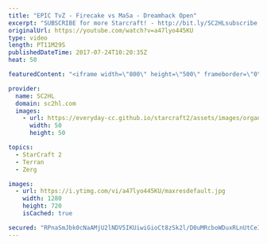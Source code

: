 ```yaml
---
title: "EPIC TvZ - Firecake vs MaSa - Dreamhack Open"
excerpt: "SUBSCRIBE for more Starcraft! - http://bit.ly/SC2HLsubscribe  ► http://bit.ly/Divisionzero  -  Division Zero has the BEST gaming gear! Support SC2HL & Check them out!  ► http://bit.ly/Chairs4gaming  -  Get $20 discount and at Chairs4Gaming using code \"SC2HL\"  An epic Terran vs Zerg between Firecake and"
originalUrl: https://youtube.com/watch?v=a47lyo445KU
type: video
length: PT11M29S
publishedDateTime: 2017-07-24T10:20:35Z
heat: 50

featuredContent: "<iframe width=\"800\" height=\"500\" frameborder=\"0\" src=\"https://www.youtube.com/embed/a47lyo445KU\" allow=\"accelerometer; autoplay; encrypted-media; gyroscope; picture-in-picture\" allowfullscreen></iframe>"

provider:
  name: SC2HL
  domain: sc2hl.com
  images:
    - url: https://everyday-cc.github.io/starcraft2/assets/images/organizations/sc2hl.com-50x50.jpg
      width: 50
      height: 50

topics:
  - StarCraft 2
  - Terran
  - Zerg

images:
  - url: https://i.ytimg.com/vi/a47lyo445KU/maxresdefault.jpg
    width: 1280
    height: 720
    isCached: true

secured: "RPnaSmJbk0cNaAMjU2lNDV5IKUiwiGioCt8zSk2l/D0uMRcboWDuxRLnUtCeIhjyH7OBChPZQnSRrZcDTfJK8Bdk3mh5dQVf6JpS0oqVGRacxJHzaKseJ6OvKQrZ3nmKElZRHHFOhEuRBTJJMbE5HdivCyhYZ/JaVmjKmTp+cG7yAf4KCcSNNbFGNP+CUtU6B6YML+LGF9zPgjsZJ8RMPYz8z4k6jkiephfLXKvFldJytagElBYbPCs0JL2JOH9IHEyJk7drz1mJ1e+xUKuiUOtHHm30t0AokWoUtUSj6u/h2u6lgHom+KId+rhoJ7eNu+1S/gfx0kRwOEnPSuwDIJRcJtu8+jvkyDu/xhe0SAFjJwpPzjulaymS+74sxVhWqQkHlBSPWBaDIIk0p3OgZbbqHa3cZuB2j2AanQ8ruikZhRobtYLQhx6QJReVLSlT;OTZ5BD+hyFN1m+M05I9dQg=="
---
```


